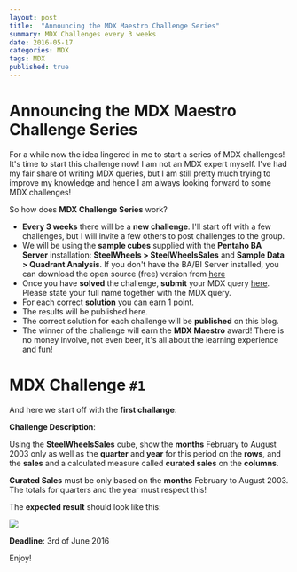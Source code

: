 ```yaml
---
layout: post
title:  "Announcing the MDX Maestro Challenge Series"
summary: MDX Challenges every 3 weeks
date: 2016-05-17
categories: MDX
tags: MDX
published: true
---
```


# Announcing the MDX Maestro Challenge Series

For a while now the idea lingered in me to start a series of MDX challenges! It's time to start this challenge now! I am not an MDX expert myself. I've had my fair share of writing MDX queries, but I am still pretty much trying to improve my knowledge and hence I am always looking forward to some MDX challenges!

So how does **MDX Challenge Series** work?

- **Every 3 weeks** there will be a **new challenge**. I'll start off with a few challenges, but I will invite a few others to post challenges to the group.
- We will be using the **sample cubes** supplied with the **Pentaho BA Server** installation: **SteelWheels > SteelWheelsSales** and **Sample Data > Quadrant Analysis**. If you don't have the BA/BI Server installed, you can download the open source (free) version from [here](https://sourceforge.net/projects/pentaho/files/Business%20Intelligence%20Server/6.1/)
- Once you have **solved** the challenge, **submit** your MDX query [here](http://diethardsteiner.github.io/contact.html). Please state your full name together with the MDX query.
- For each correct **solution** you can earn 1 point.
- The results will be published here.
- The correct solution for each challenge will be **published** on this blog.
- The winner of the challenge will earn the **MDX Maestro** award! There is no money involve, not even beer, it's all about the learning experience and fun!

# MDX Challenge `#1`

And here we start off with the **first challange**:

**Challenge Description**: 

Using the **SteelWheelsSales** cube, show the **months** February to August 2003 only as well as the **quarter** and **year** for this period on the **rows**, and the **sales** and a calculated measure called **curated sales** on the **columns**.

**Curated Sales** must be only based on the **months** February to August 2003. The totals for quarters and the year must respect this!

The **expected result** should look like this:

![](/images/mdx-challenge-1.png)

**Deadline**: 3rd of June 2016

Enjoy!